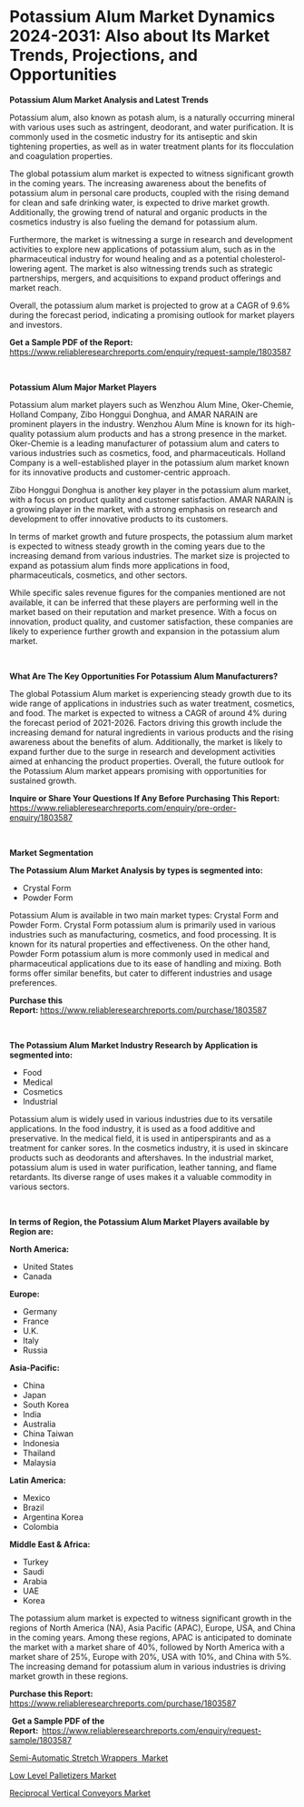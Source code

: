 <p><h1>Potassium Alum Market Dynamics 2024-2031: Also about Its Market Trends, Projections, and Opportunities</h1></p><p><strong>Potassium Alum Market Analysis and Latest Trends</strong></p>
<p><p>Potassium alum, also known as potash alum, is a naturally occurring mineral with various uses such as astringent, deodorant, and water purification. It is commonly used in the cosmetic industry for its antiseptic and skin tightening properties, as well as in water treatment plants for its flocculation and coagulation properties.</p><p>The global potassium alum market is expected to witness significant growth in the coming years. The increasing awareness about the benefits of potassium alum in personal care products, coupled with the rising demand for clean and safe drinking water, is expected to drive market growth. Additionally, the growing trend of natural and organic products in the cosmetics industry is also fueling the demand for potassium alum.</p><p>Furthermore, the market is witnessing a surge in research and development activities to explore new applications of potassium alum, such as in the pharmaceutical industry for wound healing and as a potential cholesterol-lowering agent. The market is also witnessing trends such as strategic partnerships, mergers, and acquisitions to expand product offerings and market reach.</p><p>Overall, the potassium alum market is projected to grow at a CAGR of 9.6% during the forecast period, indicating a promising outlook for market players and investors.</p></p>
<p><strong>Get a Sample PDF of the Report:&nbsp;</strong> <a href="https://www.reliableresearchreports.com/enquiry/request-sample/1803587">https://www.reliableresearchreports.com/enquiry/request-sample/1803587</a></p>
<p>&nbsp;</p>
<p><strong>Potassium Alum Major Market Players</strong></p>
<p><p>Potassium alum market players such as Wenzhou Alum Mine, Oker-Chemie, Holland Company, Zibo Honggui Donghua, and AMAR NARAIN are prominent players in the industry. Wenzhou Alum Mine is known for its high-quality potassium alum products and has a strong presence in the market. Oker-Chemie is a leading manufacturer of potassium alum and caters to various industries such as cosmetics, food, and pharmaceuticals. Holland Company is a well-established player in the potassium alum market known for its innovative products and customer-centric approach.</p><p>Zibo Honggui Donghua is another key player in the potassium alum market, with a focus on product quality and customer satisfaction. AMAR NARAIN is a growing player in the market, with a strong emphasis on research and development to offer innovative products to its customers.</p><p>In terms of market growth and future prospects, the potassium alum market is expected to witness steady growth in the coming years due to the increasing demand from various industries. The market size is projected to expand as potassium alum finds more applications in food, pharmaceuticals, cosmetics, and other sectors.</p><p>While specific sales revenue figures for the companies mentioned are not available, it can be inferred that these players are performing well in the market based on their reputation and market presence. With a focus on innovation, product quality, and customer satisfaction, these companies are likely to experience further growth and expansion in the potassium alum market.</p></p>
<p>&nbsp;</p>
<p><strong>What Are The Key Opportunities For Potassium Alum Manufacturers?</strong></p>
<p><p>The global Potassium Alum market is experiencing steady growth due to its wide range of applications in industries such as water treatment, cosmetics, and food. The market is expected to witness a CAGR of around 4% during the forecast period of 2021-2026. Factors driving this growth include the increasing demand for natural ingredients in various products and the rising awareness about the benefits of alum. Additionally, the market is likely to expand further due to the surge in research and development activities aimed at enhancing the product properties. Overall, the future outlook for the Potassium Alum market appears promising with opportunities for sustained growth.</p></p>
<p><strong>Inquire or Share Your Questions If Any Before Purchasing This Report:</strong> <a href="https://www.reliableresearchreports.com/enquiry/pre-order-enquiry/1803587">https://www.reliableresearchreports.com/enquiry/pre-order-enquiry/1803587</a></p>
<p>&nbsp;</p>
<p><strong>Market Segmentation</strong></p>
<p><strong>The Potassium Alum Market Analysis by types is segmented into:</strong></p>
<p><ul><li>Crystal Form</li><li>Powder Form</li></ul></p>
<p><p>Potassium Alum is available in two main market types: Crystal Form and Powder Form. Crystal Form potassium alum is primarily used in various industries such as manufacturing, cosmetics, and food processing. It is known for its natural properties and effectiveness. On the other hand, Powder Form potassium alum is more commonly used in medical and pharmaceutical applications due to its ease of handling and mixing. Both forms offer similar benefits, but cater to different industries and usage preferences.</p></p>
<p><strong>Purchase this Report:&nbsp;</strong><a href="https://www.reliableresearchreports.com/purchase/1803587">https://www.reliableresearchreports.com/purchase/1803587</a></p>
<p>&nbsp;</p>
<p><strong>The Potassium Alum Market Industry Research by Application is segmented into:</strong></p>
<p><ul><li>Food</li><li>Medical</li><li>Cosmetics</li><li>Industrial</li></ul></p>
<p><p>Potassium alum is widely used in various industries due to its versatile applications. In the food industry, it is used as a food additive and preservative. In the medical field, it is used in antiperspirants and as a treatment for canker sores. In the cosmetics industry, it is used in skincare products such as deodorants and aftershaves. In the industrial market, potassium alum is used in water purification, leather tanning, and flame retardants. Its diverse range of uses makes it a valuable commodity in various sectors.</p></p>
<p>&nbsp;</p>
<p><strong>In terms of Region, the Potassium Alum Market Players available by Region are:</strong></p>
<p>
    <p> <strong> North America: </strong>
        <ul>
            <li>United States</li>
            <li>Canada</li>
        </ul>
        </p> 
    <p> <strong> Europe: </strong>
        <ul>
            <li>Germany</li>
            <li>France</li>
            <li>U.K.</li>
            <li>Italy</li>
            <li>Russia</li>
        </ul>
        </p> 
    <p> <strong> Asia-Pacific: </strong>
        <ul>
            <li>China</li>
            <li>Japan</li>
            <li>South Korea</li>
            <li>India</li>
            <li>Australia</li>
            <li>China Taiwan</li>
            <li>Indonesia</li>
            <li>Thailand</li>
            <li>Malaysia</li>
        </ul>
        </p> 
    <p> <strong> Latin America: </strong>
        <ul>
            <li>Mexico</li>
            <li>Brazil</li>
            <li>Argentina Korea</li>
            <li>Colombia</li>
        </ul>
        </p> 
    <p> <strong> Middle East & Africa: </strong>
        <ul>
            <li>Turkey</li>
            <li>Saudi</li>
            <li>Arabia</li>
            <li>UAE</li>
            <li>Korea</li>
        </ul>
    </p>
    </p>
<p><p>The potassium alum market is expected to witness significant growth in the regions of North America (NA), Asia Pacific (APAC), Europe, USA, and China in the coming years. Among these regions, APAC is anticipated to dominate the market with a market share of 40%, followed by North America with a market share of 25%, Europe with 20%, USA with 10%, and China with 5%. The increasing demand for potassium alum in various industries is driving market growth in these regions.</p></p>
<p><strong>Purchase this Report: </strong><a href="https://www.reliableresearchreports.com/purchase/1803587">https://www.reliableresearchreports.com/purchase/1803587</a></p>
<p>&nbsp;<strong>Get a Sample PDF of the Report:&nbsp;&nbsp;</strong><a href="https://www.reliableresearchreports.com/enquiry/request-sample/1803587">https://www.reliableresearchreports.com/enquiry/request-sample/1803587</a></p>
<p><strong></strong></p>
<p><p><a href="https://view.publitas.com/reportprime-1/global-semi-automatic-stretch-wrappers-market-size-and-market-trends-insights-and-projections-from-2024-to-2031/">Semi-Automatic Stretch Wrappers  Market</a></p><p><a href="https://view.publitas.com/reportprime-1/low-level-palletizers-market-challenges-opportunities-and-growth-drivers-and-major-market-players-forecasted-for-period-from-2024-2031/">Low Level Palletizers Market</a></p><p><a href="https://view.publitas.com/reportprime-1/insights-into-reciprocal-vertical-conveyors-market-size-analysing-market-share-trends-and-growth-from-2024-to-2031/">Reciprocal Vertical Conveyors Market</a></p></p>